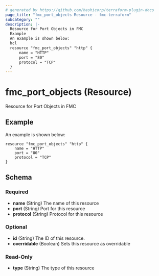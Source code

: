 ```yaml
---
# generated by https://github.com/hashicorp/terraform-plugin-docs
page_title: "fmc_port_objects Resource - fmc-terraform"
subcategory: ""
description: |-
  Resource for Port Objects in FMC
  Example
  An example is shown below:
  hcl
  resource "fmc_port_objects" "http" {
      name = "HTTP"
      port = "80"
      protocol = "TCP"
  }
---
```


# fmc_port_objects (Resource)

Resource for Port Objects in FMC

## Example
An example is shown below: 
```hcl
resource "fmc_port_objects" "http" {
    name = "HTTP"
    port = "80"
    protocol = "TCP"
}
```



<!-- schema generated by tfplugindocs -->
## Schema

### Required

- **name** (String) The name of this resource
- **port** (String) Port for this resource
- **protocol** (String) Protocol for this resource

### Optional

- **id** (String) The ID of this resource.
- **overridable** (Boolean) Sets this resource as overridable

### Read-Only

- **type** (String) The type of this resource


